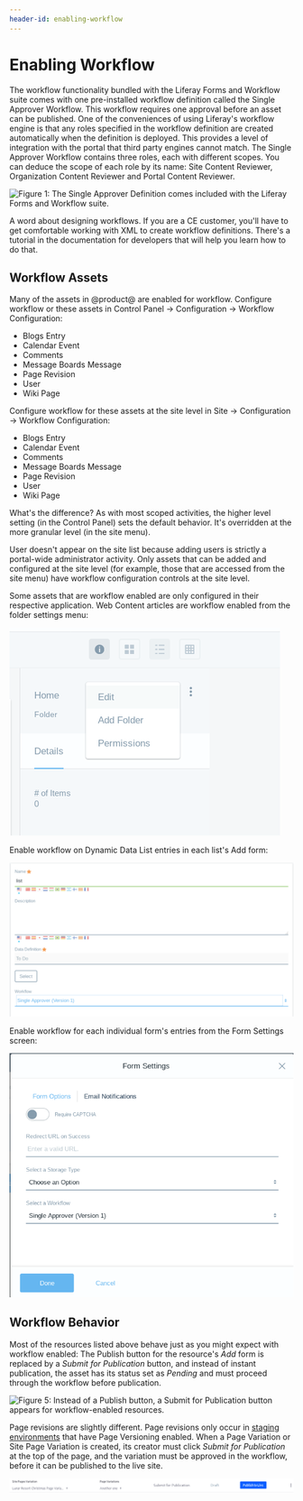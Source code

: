 ```yaml
---
header-id: enabling-workflow
---
```


# Enabling Workflow

The workflow functionality bundled with the Liferay Forms and Workflow suite comes
with one pre-installed workflow definition called the Single Approver Workflow. This
workflow requires one approval before an asset can be published. One of the
conveniences of using Liferay's workflow engine is that any roles specified in
the workflow definition are created automatically when the definition is
deployed. This provides a level of integration with the portal that third party
engines cannot match. The Single Approver Workflow contains three roles, each
with different scopes. You can deduce the scope of each role by its name: Site
Content Reviewer, Organization Content Reviewer and Portal Content Reviewer.

![Figure 1: The Single Approver Definition comes included with the Liferay Forms and Workflow suite.](../../images/single-approver.png)

A word about designing workflows. If you are a CE <!--Change if necessary-->
customer, you'll have to get comfortable working with XML to create workflow
definitions. There's a tutorial in the documentation for developers that will
help you learn how to do that<!--LINK-->. 

<!-- If you're a DXP customer, you have access to the Kaleo Designer
workflow builder, which gives you a nice user interface where you drag and drop
workflow nodes onto a canvas to create your workflow definitions. If you want to
start with one of the definitions mentioned above, editing it to suit your needs
would be a simple task with the Kaleo Designer. -->

<!--Picture of Workflow Designer-->

## Workflow Assets

Many of the assets in @product@ are enabled for workflow. Configure workflow or
these assets in Control Panel &rarr; Configuration &rarr; Workflow Configuration:

- Blogs Entry
- Calendar Event
- Comments
- Message Boards Message
- Page Revision
- User
- Wiki Page

Configure workflow for these assets at the site level in Site &rarr;
Configuration &rarr; Workflow Configuration:

- Blogs Entry
- Calendar Event
- Comments
- Message Boards Message
- Page Revision
- User
- Wiki Page

What's the difference? As with most scoped activities, the higher level setting
(in the Control Panel) sets the default behavior. It's overridden at the more
granular level (in the site menu).

User doesn't appear on the site list because adding users is strictly a
portal-wide administrator activity. Only assets that can be added and configured
at the site level (for example, those that are accessed from the site menu) have
workflow configuration controls at the site level.

Some assets that are workflow enabled are only configured in their respective
application. Web Content articles are workflow enabled from the folder settings
menu:

![Figure 2: Enable workflow on Web Content at the folder level.](../../images/web-content-workflow.png)

Enable workflow on Dynamic Data List entries in each list's Add form:

![Figure 3: Workflow is configured for each individual Dynamic Data List.](../../images/ddl-workflow.png)

Enable workflow for each individual form's entries from the Form Settings screen:

![Figure 4: Enable workflow on each form's entries in the Form Settings window.](../../images/forms-workflow2.png)

## Workflow Behavior

Most of the resources listed above behave just as you might expect with workflow
enabled: The Publish button for the resource's *Add* form is replaced by a
*Submit for Publication* button, and instead of instant publication, the asset
has its status set as *Pending* and must proceed through the workflow
before publication. 

![Figure 5: Instead of a Publish button, a Submit for Publication button appears
for workflow-enabled resources.](../../images/submit-for-publication.png)

Page revisions are slightly different. Page revisions only occur in 
[staging environments](/docs/7-0/user/-/knowledge_base/u/staging-content-for-publication) 
that have Page Versioning enabled. When a Page Variation or Site Page Variation
is created, its creator must click *Submit for Publication* at the top of the
page, and the variation must be approved in the workflow, before it can be
published to the live site.

![Figure 6: With workflow enabled on Page Revisions, the site administrator must submit their page variation for publication before it can go live.](../../images/page-revision-submission.png)




